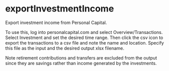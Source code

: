 # exportInvestmentIncome
Export investment income from Personal Capital.

To use this, log into personalcapital.com and select Overview/Transactions.  Select Investment and set the desired time range.  Then click the csv icon to export the transactions to a csv file and note the name and location.  Specify this file as the input and the desired output xlsx filename.

Note retirement contributions and transfers are excluded from the output since they are savings rather than income generated by the investments.
